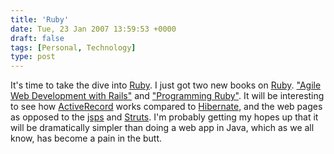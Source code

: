 ```yaml
---
title: 'Ruby'
date: Tue, 23 Jan 2007 13:59:53 +0000
draft: false
tags: [Personal, Technology]
type: post
---
```


It's time to take the dive into [Ruby](http://www.ruby-lang.org/en/). I just got two new books on [Ruby](http://www.ruby-lang.org/en/). ["Agile Web Development with Rails"](http://www.amazon.com/Agile-Development-Rails-Dave-Thomas/dp/0977616630/sr=8-1/qid=1169560305/ref=pd_bbs_sr_1/103-0439918-2168659?ie=UTF8&s=books) and ["Programming Ruby"](http://www.amazon.com/Programming-Ruby-Pragmatic-Programmers-Second/dp/0974514055/sr=1-1/qid=1169560405/ref=pd_bbs_sr_1/103-0439918-2168659?ie=UTF8&s=books). It will be interesting to see how [ActiveRecord](http://rubyforge.org/projects/activerecord/) works compared to [Hibernate](http://www.hibernate.org), and the web pages as opposed to the [jsps](http://java.sun.com/products/jsp/) and [Struts](http://struts.apache.org/). I'm probably getting my hopes up that it will be dramatically simpler than doing a web app in Java, which as we all know, has become a pain in the butt.